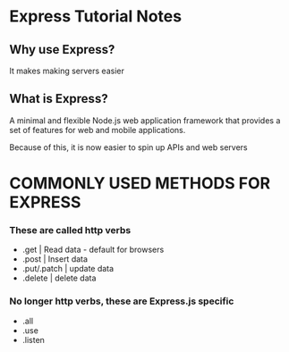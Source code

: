 # Express Tutorial Notes

## Why use Express?

It makes making servers easier

## What is Express?

A minimal and flexible Node.js web application framework that provides a set of features for web and mobile applications.

Because of this, it is now easier to spin up APIs and web servers

# COMMONLY USED METHODS FOR EXPRESS

### These are called http verbs

- .get | Read data - default for browsers
- .post | Insert data
- .put/.patch | update data
- .delete | delete data

### No longer http verbs, these are Express.js specific

- .all
- .use
- .listen
